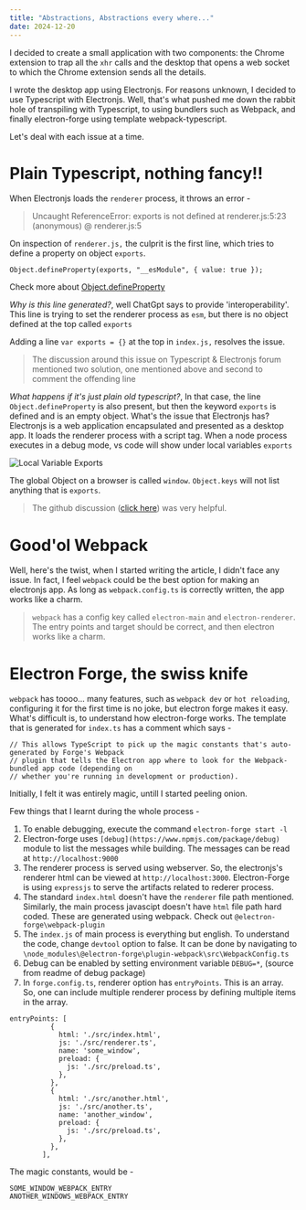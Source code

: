 ```yaml
---
title: "Abstractions, Abstractions every where..."
date: 2024-12-20
---
```


I decided to create a small application with two components: the Chrome extension to trap all the `xhr` calls and the desktop that opens a web socket to which the Chrome extension sends all the details.

I wrote the desktop app using Electronjs. For reasons unknown, I decided to use Typescript with Electronjs. Well, that's what pushed me down the rabbit hole of transpiling with Typescript, to using bundlers such as Webpack, and finally electron-forge using template webpack-typescript.

Let's deal with each issue at a time.

# Plain Typescript, nothing fancy!!

When Electronjs loads the `renderer` process, it throws an error -

> Uncaught ReferenceError: exports is not defined
 at renderer.js:5:23
(anonymous) @ renderer.js:5

On inspection of `renderer.js,` the culprit is the first line, which tries to define a property on object `exports`.
```
Object.defineProperty(exports, "__esModule", { value: true });
```

Check more about [Object.defineProperty](https://developer.mozilla.org/en-US/docs/Web/JavaScript/Reference/Global_Objects/Object/defineProperty)

*Why is this line generated?*, well ChatGpt says to provide 'interoperability'. This line is trying to set the renderer process as `esm`, but there is no object defined at the top called `exports`

Adding a line `var exports = {}` at the top in `index.js,` resolves the issue.

> The discussion around this issue on Typescript & Electronjs forum mentioned two solution, one mentioned above and second to comment the offending line

*What happens if it's just plain old typescript?*, In that case, the line `Object.defineProperty` is also present, but then the keyword `exports` is defined and is an empty object. What's the issue that Electronjs has? Electronjs is a web application encapsulated and presented as a desktop app. It loads the renderer process with a script tag. When a node process executes in a debug mode, vs code will show under local variables `exports`

![Local Variable Exports](/what-i-learnt/assets/nodejs_exports.png)

The global Object on a browser is called `window`. `Object.keys` will not list anything that is `exports`.

> The github discussion ([click here](https://github.com/electron/electron/issues/2863)) was very helpful.

# Good'ol Webpack

Well, here's the twist, when I started writing the article, I didn't face any issue. In fact, I feel `webpack` could be the best option for making an electronjs app. As long as `webpack.config.ts` is correctly written, the app works like a charm.

> `webpack` has a config key called `electron-main` and `electron-renderer`. The entry points and target should be correct, and then electron works like a charm.

# Electron Forge, the swiss knife

`webpack` has toooo... many features, such as `webpack dev` or `hot reloading`, configuring it for the first time is no joke, but electron forge makes it easy. What's difficult is, to understand how electron-forge works. The template that is generated for `index.ts` has a comment which says - 

```
// This allows TypeScript to pick up the magic constants that's auto-generated by Forge's Webpack
// plugin that tells the Electron app where to look for the Webpack-bundled app code (depending on
// whether you're running in development or production).
```

Initially, I felt it was entirely magic, untill I started peeling onion.

Few things that I learnt during the whole process - 

1. To enable debugging, execute the command `electron-forge start -l`
2. Electron-forge uses `[debug](https://www.npmjs.com/package/debug)` module to list the messages while building. The messages can be read at `http://localhost:9000`
3. The renderer process is served using webserver. So, the electronjs's renderer html can be viewed at `http://localhost:3000`. Electron-Forge is using `expressjs` to serve the artifacts related to rederer process.
4. The standard `index.html` doesn't have the `renderer` file path mentioned. Similarly, the main process javascipt doesn't have `html` file path hard coded. These are generated using webpack. Check out `@electron-forge\webpack-plugin`
5. The `index.js` of main process is everything but english. To understand the code, change `devtool` option to false. It can be done by navigating to `\node_modules\@electron-forge\plugin-webpack\src\WebpackConfig.ts`
6. Debug can be enabled by setting environment variable `DEBUG=*`, (source from readme of debug package)
7. In `forge.config.ts`, renderer option has `entryPoints`. This is an array. So, one can include multiple renderer process by defining multiple items in the array.

```
entryPoints: [
          {
            html: './src/index.html',
            js: './src/renderer.ts',
            name: 'some_window',
            preload: {
              js: './src/preload.ts',
            },
          },
          {
            html: './src/another.html',
            js: './src/another.ts',
            name: 'another_window',
            preload: {
              js: './src/preload.ts',
            },
          },
        ],
```

The magic constants, would be - 

```
SOME_WINDOW_WEBPACK_ENTRY
ANOTHER_WINDOWS_WEBPACK_ENTRY
```

